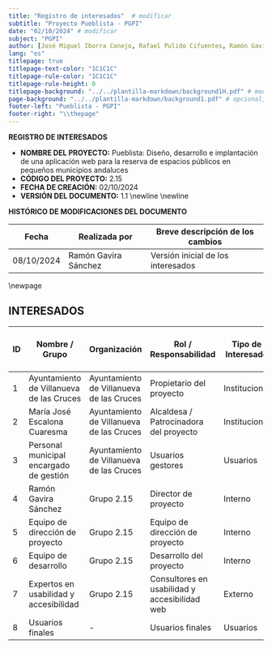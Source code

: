 ```yaml
---
title: "Registro de interesados"  # modificar
subtitle: "Proyecto Pueblista - PGPI"
date: "02/10/2024" # modificar
subject: "PGPI"
author: [José Miguel Iborra Conejo, Rafael Pulido Cifuentes, Ramón Gavira Sánchez, Antonio Macías Ferrera, Daniel Fernández Caballero]
lang: "es"
titlepage: true
titlepage-text-color: "1C1C1C"
titlepage-rule-color: "1C1C1C"
titlepage-rule-height: 0
titlepage-background: "../../plantilla-markdown/background1H.pdf" # modificar si el doc es horizontal
page-background: "../../plantilla-markdown/background1.pdf" # opcional, para fondo pagina
footer-left: "Pueblista - PGPI"
footer-right: "\\thepage"
---
```



**REGISTRO DE INTERESADOS**

- **NOMBRE DEL PROYECTO:** Pueblista: Diseño, desarrollo e implantación de una aplicación web para la reserva de espacios públicos en pequeños municipios andaluces
- **CÓDIGO DEL PROYECTO:** 2.15
- **FECHA DE CREACIÓN:** 02/10/2024
- **VERSIÓN DEL DOCUMENTO:** 1.1 \newline \newline


**HISTÓRICO DE MODIFICACIONES DEL DOCUMENTO**

|Fecha	|Realizada por	|Breve descripción de los cambios
| ----- | ------------- | ----------------- |
|08/10/2024	| Ramón Gavira Sánchez	| Versión inicial de los interesados |

\newpage

## INTERESADOS

| ID | Nombre / Grupo                           | Organización                            | Rol / Responsabilidad                           | Tipo de Interesado                  | Nivel de Poder (1-5) | Nivel de Interés (1-5) |
|----|------------------------------------------|-----------------------------------------|-------------------------------------------------|------------------------------------|----------------|------------------|
| 1  | Ayuntamiento de Villanueva de las Cruces | Ayuntamiento de Villanueva de las Cruces | Propietario del proyecto                         | Institucional                       | 5              | 5                |
| 2  | María José Escalona Cuaresma             | Ayuntamiento de Villanueva de las Cruces | Alcaldesa / Patrocinadora del proyecto           | Institucional                       | 5              | 5                |
| 3  | Personal municipal encargado de gestión  | Ayuntamiento de Villanueva de las Cruces | Usuarios gestores                                | Usuarios                            | 3              | 3                |
| 4  | Ramón Gavira Sánchez                    | Grupo 2.15                               | Director de proyecto                             | Interno                             | 4             | 5                |
| 5  | Equipo de dirección de proyecto          | Grupo 2.15                               | Equipo de dirección de proyecto                  | Interno                             | 4          | 5                |
| 6  | Equipo de desarrollo                     | Grupo 2.15                               | Desarrollo del proyecto                          | Interno                             | 1              | 2                |
| 7  | Expertos en usabilidad y accesibilidad   | Grupo 2.15                               | Consultores en usabilidad y accesibilidad web    | Externo                             | 2              | 3                |
| 8  | Usuarios finales                         | -                                       | Usuarios finales                                 | Usuarios                            | 4             | 2              |
